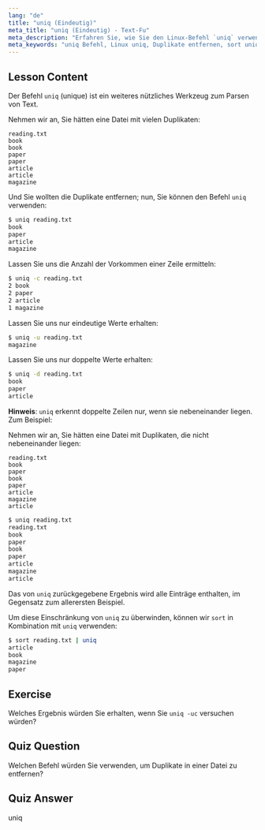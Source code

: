 ```yaml
---
lang: "de"
title: "uniq (Eindeutig)"
meta_title: "uniq (Eindeutig) - Text-Fu"
meta_description: "Erfahren Sie, wie Sie den Linux-Befehl `uniq` verwenden, um doppelte Zeilen aus Textdateien zu entfernen. Entdecken Sie Optionen wie -c, -u, -d und kombinieren Sie ihn mit `sort` für eine effektive Datenbereinigung."
meta_keywords: "uniq Befehl, Linux uniq, Duplikate entfernen, sort uniq, Linux Tutorial, Textverarbeitung, Linux für Anfänger, Linux Anleitung"
---
```


## Lesson Content

Der Befehl `uniq` (unique) ist ein weiteres nützliches Werkzeug zum Parsen von Text.

Nehmen wir an, Sie hätten eine Datei mit vielen Duplikaten:

```plaintext
reading.txt
book
book
paper
paper
article
article
magazine
```

Und Sie wollten die Duplikate entfernen; nun, Sie können den Befehl `uniq` verwenden:

```bash
$ uniq reading.txt
book
paper
article
magazine
```

Lassen Sie uns die Anzahl der Vorkommen einer Zeile ermitteln:

```bash
$ uniq -c reading.txt
2 book
2 paper
2 article
1 magazine
```

Lassen Sie uns nur eindeutige Werte erhalten:

```bash
$ uniq -u reading.txt
magazine
```

Lassen Sie uns nur doppelte Werte erhalten:

```bash
$ uniq -d reading.txt
book
paper
article
```

**Hinweis**: `uniq` erkennt doppelte Zeilen nur, wenn sie nebeneinander liegen. Zum Beispiel:

Nehmen wir an, Sie hätten eine Datei mit Duplikaten, die nicht nebeneinander liegen:

```plaintext
reading.txt
book
paper
book
paper
article
magazine
article
```

```bash
$ uniq reading.txt
reading.txt
book
paper
book
paper
article
magazine
article
```

Das von `uniq` zurückgegebene Ergebnis wird alle Einträge enthalten, im Gegensatz zum allerersten Beispiel.

Um diese Einschränkung von `uniq` zu überwinden, können wir `sort` in Kombination mit `uniq` verwenden:

```bash
$ sort reading.txt | uniq
article
book
magazine
paper
```

## Exercise

Welches Ergebnis würden Sie erhalten, wenn Sie `uniq -uc` versuchen würden?

## Quiz Question

Welchen Befehl würden Sie verwenden, um Duplikate in einer Datei zu entfernen?

## Quiz Answer

uniq
